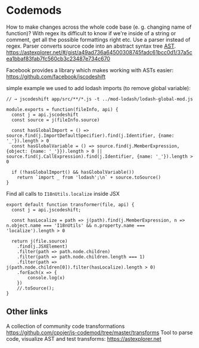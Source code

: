 # Codemods
How to make changes across the whole code base (e. g. changing name of function)?
With regex its difficult to know if we're inside of a string or comment, get all the possible formattings right etc.
  Use a parser instead of regex. Parser converts source code into an abstract syntax tree [AST](https://en.wikipedia.org/wiki/Abstract_syntax_tree).
https://astexplorer.net/#/gist/a49ad736a64500308745fadc61bcc0d1/37a5cea1bbaf83fab7fc560cb3c23487e734c670


Facebook provides a library which makes working with ASTs easier: https://github.com/facebook/jscodeshift

simple example we used to add lodash imports (to remove global variable):
```JS
// → jscodeshift app/src/**/*.js -t ../mod-lodash/lodash-global-mod.js

module.exports = function(fileInfo, api) {
  const j = api.jscodeshift
  const source = j(fileInfo.source)
  
  const hasGlobalImport = () => source.find(j.ImportDefaultSpecifier).find(j.Identifier, {name: '_'}).length > 0
  const hasGlobalVariable = () => source.find(j.MemberExpression, {object: {name: '_'}}).length > 0 || source.find(j.CallExpression).find(j.Identifier, {name: '_'}).length > 0

  if (!hasGlobalImport() && hasGlobalVariable())
    return `import _ from 'lodash';\n` + source.toSource()
}

```

Find all calls to `I18nUtils.localize` inside JSX
```JS
export default function transformer(file, api) {
  const j = api.jscodeshift;

  const hasLocalize = path => j(path).find(j.MemberExpression, n => n.object.name === 'I18nUtils' && n.property.name === 'localize').length > 0

  return j(file.source)
    .find(j.JSXElement)
  	.filter(path => path.node.children)
  	.filter(path => path.node.children.length === 1)
    .filter(path => j(path.node.children[0]).filter(hasLocalize).length > 0)
  	.forEach(x => {
    	console.log(x)
    })
    //.toSource();
}
```

## Other links
A collection of community code transformations https://github.com/cpojer/js-codemod/tree/master/transforms
Tool to parse code, visualize AST and test transforms: https://astexplorer.net
